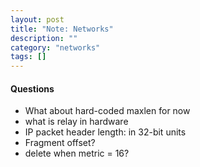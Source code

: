 ```yaml
---
layout: post
title: "Note: Networks"
description: ""
category: "networks"
tags: []
---
```


#### Questions

- What about hard-coded maxlen for now
- what is relay in hardware
- IP packet header length: in 32-bit units
- Fragment offset?
- delete when metric = 16?
